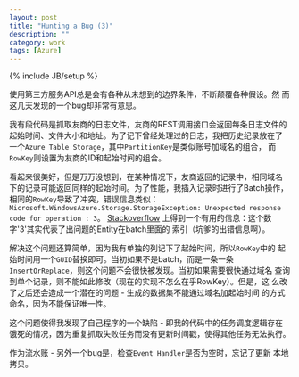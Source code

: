 ```yaml
---
layout: post
title: "Hunting a Bug (3)"
description: ""
category: work
tags: [Azure]
---
```

{% include JB/setup %}

使用第三方服务API总是会有各种从未想到的边界条件，不断颠覆各种假设。然
而这几天发现的一个bug却非常有意思。

我有段代码是抓取友商的日志文件，友商的REST调用接口会返回每条日志文件的
起始时间、文件大小和地址。为了记下曾经处理过的日志，我把历史纪录放在了
一个`Azure Table Storage`，其中`PartitionKey`是类似账号加域名的组合，
而`RowKey`则设置为友商的ID和起始时间的组合。

看起来很美好，但是万万没想到，在某种情况下，友商返回的记录中，相同域名
下的记录可能返回同样的起始时间。为了性能，我插入记录时进行了Batch操作，
相同的`RowKey`导致了冲突，错误信息类似：
`Microsoft.WindowsAzure.Storage.StorageException: Unexpected response
code for operation : 3`。
[Stackoverflow](https://stackoverflow.com/questions/19976862/unexpected-response-code-from-cloudtable-executebatch)
上得到一个有用的信息：这个数字'3'其实代表了出问题的Entity在batch里面的
索引（坑爹的出错信息啊）。

解决这个问题还算简单，因为我有单独的列记下了起始时间，所以`RowKey`中的
起始时间用一个`GUID`替换即可。当初如果不是batch，而是一条一条
`InsertOrReplace`，则这个问题不会很快被发现。当初如果需要很快通过域名
查询到单个记录，则不能如此修改（现在的实现不怎么在乎RowKey）。但是，这
么改了之后还会造成一个潜在的问题 - 生成的数据集不能通过域名加起始时间
的方式命名，因为不能保证唯一性。

这个问题使得我发现了自己程序的一个缺陷 - 即我的代码中的任务调度逻辑存在
饿死的情况，因为重复抓取失败任务而没有更新时间戳，使得其他任务无法执行。

作为流水账 - 另外一个bug是，检查`Event Handler`是否为空时，忘记了更新
本地拷贝。
